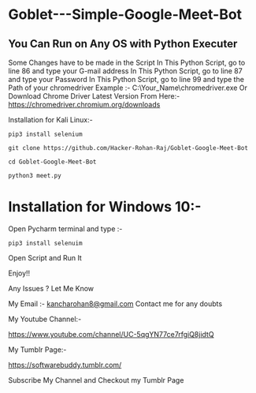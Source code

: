# Goblet---Simple-Google-Meet-Bot

## You Can Run on Any OS with Python Executer

Some Changes have to be made in the Script
In This Python Script, go to line 86 and type your G-mail address
In This Python Script, go to line 87 and type your Password
In This Python Script, go to line 99 and type the Path of your chromedriver
Example :-  C:\Your_Name\chromedriver.exe
Or Download Chrome Driver Latest Version From Here:-
https://chromedriver.chromium.org/downloads


Installation for Kali Linux:- 
```
pip3 install selenium
```
```
git clone https://github.com/Hacker-Rohan-Raj/Goblet-Google-Meet-Bot
```
```
cd Goblet-Google-Meet-Bot
```
```
python3 meet.py
 ``` 
 # Installation for Windows 10:-
 
 Open Pycharm terminal and type :-
```
pip3 install selenuim
```
 Open Script and Run It
 
 Enjoy!!
 
 Any Issues ? Let Me Know
 
 My Email :- kancharohan8@gmail.com
 Contact  me for any doubts
 
 My Youtube Channel:-
 
 https://www.youtube.com/channel/UC-5qgYN77ce7rfgiQ8jidtQ
 
 My Tumblr Page:-
 
 https://softwarebuddy.tumblr.com/
 
 Subscribe My Channel and Checkout my Tumblr Page

